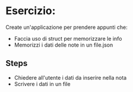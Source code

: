 # Esercizio:
Create un'applicazione per prendere appunti che:
- Faccia uso di struct per memorizzare le info
- Memorizzi i dati delle note in un file.json

## Steps
- Chiedere all'utente i dati da inserire nella nota
- Scrivere i dati in un file
